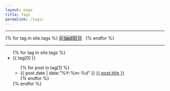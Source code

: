 ```yaml
---
layout: page
title: Tags
permalink: /tags/
---
```


<hr>
<div>
	{% for tag in site.tags %}
		<a style="text-decoration: underline; background-color: rgb(210,210,210)" href="#{{ tag[0] }}" title="{{ tag[0] }}" rel="{{ tag[1].size }}">{{ tag[0] }}</a>
		&nbsp;
	{% endfor %}
</div>
<hr>

<ul class="listing">
	{% for tag in site.tags %}
		<li class="listing-seperator" id="{{ tag[0] }}">{{ tag[0] }}</li>
		<ul>
			{% for post in tag[1] %}
				<li class="listing-item">
					<time datetime="{{ post.date | date:"%Y-%m-%d" }}">{{ post.date | date:"%Y-%m-%d" }}</time>
					<a href="{{ post.url }}" title="{{ post.title }}">{{ post.title }}</a>
				</li>
			{% endfor %}
		</ul>
	{% endfor %}
</ul>